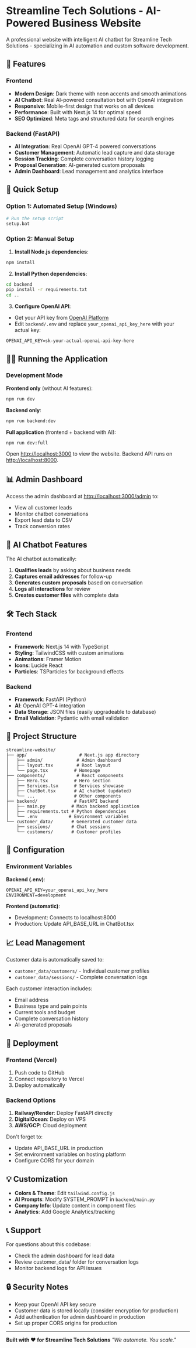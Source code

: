 # Streamline Tech Solutions - AI-Powered Business Website

A professional website with intelligent AI chatbot for Streamline Tech Solutions - specializing in AI automation and custom software development.

## 🌟 Features

### Frontend
- **Modern Design**: Dark theme with neon accents and smooth animations
- **AI Chatbot**: Real AI-powered consultation bot with OpenAI integration
- **Responsive**: Mobile-first design that works on all devices
- **Performance**: Built with Next.js 14 for optimal speed
- **SEO Optimized**: Meta tags and structured data for search engines

### Backend (FastAPI)
- **AI Integration**: Real OpenAI GPT-4 powered conversations
- **Customer Management**: Automatic lead capture and data storage
- **Session Tracking**: Complete conversation history logging
- **Proposal Generation**: AI-generated custom proposals
- **Admin Dashboard**: Lead management and analytics interface

## 🚀 Quick Setup

### Option 1: Automated Setup (Windows)
```bash
# Run the setup script
setup.bat
```

### Option 2: Manual Setup

1. **Install Node.js dependencies**:
```bash
npm install
```

2. **Install Python dependencies**:
```bash
cd backend
pip install -r requirements.txt
cd ..
```

3. **Configure OpenAI API**:
- Get your API key from [OpenAI Platform](https://platform.openai.com/api-keys)
- Edit `backend/.env` and replace `your_openai_api_key_here` with your actual key:
```env
OPENAI_API_KEY=sk-your-actual-openai-api-key-here
```

## 🏃‍♂️ Running the Application

### Development Mode

**Frontend only** (without AI features):
```bash
npm run dev
```

**Backend only**:
```bash
npm run backend:dev
```

**Full application** (frontend + backend with AI):
```bash
npm run dev:full
```

Open [http://localhost:3000](http://localhost:3000) to view the website.
Backend API runs on [http://localhost:8000](http://localhost:8000).

## 📊 Admin Dashboard

Access the admin dashboard at [http://localhost:3000/admin](http://localhost:3000/admin) to:
- View all customer leads
- Monitor chatbot conversations
- Export lead data to CSV
- Track conversion rates

## 🤖 AI Chatbot Features

The AI chatbot automatically:
1. **Qualifies leads** by asking about business needs
2. **Captures email addresses** for follow-up
3. **Generates custom proposals** based on conversation
4. **Logs all interactions** for review
5. **Creates customer files** with complete data

## 🛠 Tech Stack

### Frontend
- **Framework**: Next.js 14 with TypeScript
- **Styling**: TailwindCSS with custom animations
- **Animations**: Framer Motion
- **Icons**: Lucide React
- **Particles**: TSParticles for background effects

### Backend
- **Framework**: FastAPI (Python)
- **AI**: OpenAI GPT-4 integration
- **Data Storage**: JSON files (easily upgradeable to database)
- **Email Validation**: Pydantic with email validation

## 📁 Project Structure

```
streamline-website/
├── app/                    # Next.js app directory
│   ├── admin/             # Admin dashboard
│   ├── layout.tsx         # Root layout
│   └── page.tsx          # Homepage
├── components/            # React components
│   ├── Hero.tsx          # Hero section
│   ├── Services.tsx      # Services showcase
│   ├── ChatBot.tsx       # AI chatbot (updated)
│   └── ...               # Other components
├── backend/              # FastAPI backend
│   ├── main.py          # Main backend application
│   ├── requirements.txt # Python dependencies
│   └── .env            # Environment variables
└── customer_data/       # Generated customer data
    ├── sessions/        # Chat sessions
    └── customers/       # Customer profiles
```

## 🔧 Configuration

### Environment Variables

**Backend (.env)**:
```env
OPENAI_API_KEY=your_openai_api_key_here
ENVIRONMENT=development
```

**Frontend (automatic)**:
- Development: Connects to localhost:8000
- Production: Update API_BASE_URL in ChatBot.tsx

## 📈 Lead Management

Customer data is automatically saved to:
- `customer_data/customers/` - Individual customer profiles
- `customer_data/sessions/` - Complete conversation logs

Each customer interaction includes:
- Email address
- Business type and pain points
- Current tools and budget
- Complete conversation history
- AI-generated proposals

## 🚀 Deployment

### Frontend (Vercel)
1. Push code to GitHub
2. Connect repository to Vercel
3. Deploy automatically

### Backend Options
1. **Railway/Render**: Deploy FastAPI directly
2. **DigitalOcean**: Deploy on VPS
3. **AWS/GCP**: Cloud deployment

Don't forget to:
- Update API_BASE_URL in production
- Set environment variables on hosting platform
- Configure CORS for your domain

## 💡 Customization

- **Colors & Theme**: Edit `tailwind.config.js`
- **AI Prompts**: Modify SYSTEM_PROMPT in `backend/main.py`
- **Company Info**: Update content in component files
- **Analytics**: Add Google Analytics/tracking

## 📞 Support

For questions about this codebase:
- Check the admin dashboard for lead data
- Review customer_data/ folder for conversation logs
- Monitor backend logs for API issues

## 🔒 Security Notes

- Keep your OpenAI API key secure
- Customer data is stored locally (consider encryption for production)
- Add authentication for admin dashboard in production
- Set up proper CORS origins for production

---

**Built with ❤️ for Streamline Tech Solutions**
*"We automate. You scale."*
